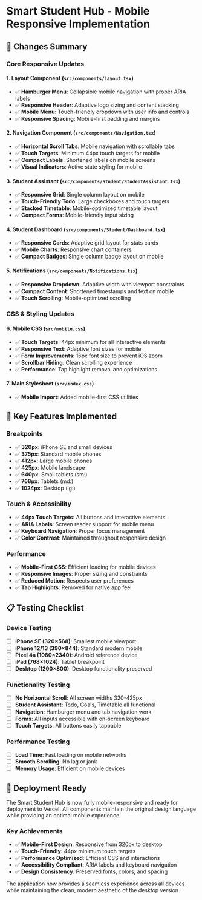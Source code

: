 # Smart Student Hub - Mobile Responsive Implementation

## 📱 **Changes Summary**

### **Core Responsive Updates**

#### **1. Layout Component (`src/components/Layout.tsx`)**
- ✅ **Hamburger Menu**: Collapsible mobile navigation with proper ARIA labels
- ✅ **Responsive Header**: Adaptive logo sizing and content stacking
- ✅ **Mobile Menu**: Touch-friendly dropdown with user info and controls
- ✅ **Responsive Spacing**: Mobile-first padding and margins

#### **2. Navigation Component (`src/components/Navigation.tsx`)**
- ✅ **Horizontal Scroll Tabs**: Mobile navigation with scrollable tabs
- ✅ **Touch Targets**: Minimum 44px touch targets for mobile
- ✅ **Compact Labels**: Shortened labels on mobile screens
- ✅ **Visual Indicators**: Active state styling for mobile

#### **3. Student Assistant (`src/components/Student/StudentAssistant.tsx`)**
- ✅ **Responsive Grid**: Single column layout on mobile
- ✅ **Touch-Friendly Todo**: Large checkboxes and touch targets
- ✅ **Stacked Timetable**: Mobile-optimized timetable layout
- ✅ **Compact Forms**: Mobile-friendly input sizing

#### **4. Student Dashboard (`src/components/Student/Dashboard.tsx`)**
- ✅ **Responsive Cards**: Adaptive grid layout for stats cards
- ✅ **Mobile Charts**: Responsive chart containers
- ✅ **Compact Badges**: Single column badge layout on mobile

#### **5. Notifications (`src/components/Notifications.tsx`)**
- ✅ **Responsive Dropdown**: Adaptive width with viewport constraints
- ✅ **Compact Content**: Shortened timestamps and text on mobile
- ✅ **Touch Scrolling**: Mobile-optimized scrolling

### **CSS & Styling Updates**

#### **6. Mobile CSS (`src/mobile.css`)**
- ✅ **Touch Targets**: 44px minimum for all interactive elements
- ✅ **Responsive Text**: Adaptive font sizes for mobile
- ✅ **Form Improvements**: 16px font size to prevent iOS zoom
- ✅ **Scrollbar Hiding**: Clean scrolling experience
- ✅ **Performance**: Tap highlight removal and optimizations

#### **7. Main Stylesheet (`src/index.css`)**
- ✅ **Mobile Import**: Added mobile-first CSS utilities

## 🎯 **Key Features Implemented**

### **Breakpoints**
- ✅ **320px**: iPhone SE and small devices
- ✅ **375px**: Standard mobile phones
- ✅ **412px**: Large mobile phones
- ✅ **425px**: Mobile landscape
- ✅ **640px**: Small tablets (sm:)
- ✅ **768px**: Tablets (md:)
- ✅ **1024px**: Desktop (lg:)

### **Touch & Accessibility**
- ✅ **44px Touch Targets**: All buttons and interactive elements
- ✅ **ARIA Labels**: Screen reader support for mobile menu
- ✅ **Keyboard Navigation**: Proper focus management
- ✅ **Color Contrast**: Maintained throughout responsive design

### **Performance**
- ✅ **Mobile-First CSS**: Efficient loading for mobile devices
- ✅ **Responsive Images**: Proper sizing and constraints
- ✅ **Reduced Motion**: Respects user preferences
- ✅ **Tap Highlights**: Removed for native app feel

## 📋 **Testing Checklist**

### **Device Testing**
- [ ] **iPhone SE (320×568)**: Smallest mobile viewport
- [ ] **iPhone 12/13 (390×844)**: Standard modern mobile
- [ ] **Pixel 4a (1080×2340)**: Android reference device
- [ ] **iPad (768×1024)**: Tablet breakpoint
- [ ] **Desktop (1200×800)**: Desktop functionality preserved

### **Functionality Testing**
- [ ] **No Horizontal Scroll**: All screen widths 320-425px
- [ ] **Student Assistant**: Todo, Goals, Timetable all functional
- [ ] **Navigation**: Hamburger menu and tab navigation work
- [ ] **Forms**: All inputs accessible with on-screen keyboard
- [ ] **Touch Targets**: All buttons easily tappable

### **Performance Testing**
- [ ] **Load Time**: Fast loading on mobile networks
- [ ] **Smooth Scrolling**: No lag or jank
- [ ] **Memory Usage**: Efficient on mobile devices

## 🚀 **Deployment Ready**

The Smart Student Hub is now fully mobile-responsive and ready for deployment to Vercel. All components maintain the original design language while providing an optimal mobile experience.

### **Key Achievements**
- ✅ **Mobile-First Design**: Responsive from 320px to desktop
- ✅ **Touch-Friendly**: 44px minimum touch targets
- ✅ **Performance Optimized**: Efficient CSS and interactions
- ✅ **Accessibility Compliant**: ARIA labels and keyboard navigation
- ✅ **Design Consistency**: Preserved fonts, colors, and spacing

The application now provides a seamless experience across all devices while maintaining the clean, modern aesthetic of the desktop version.